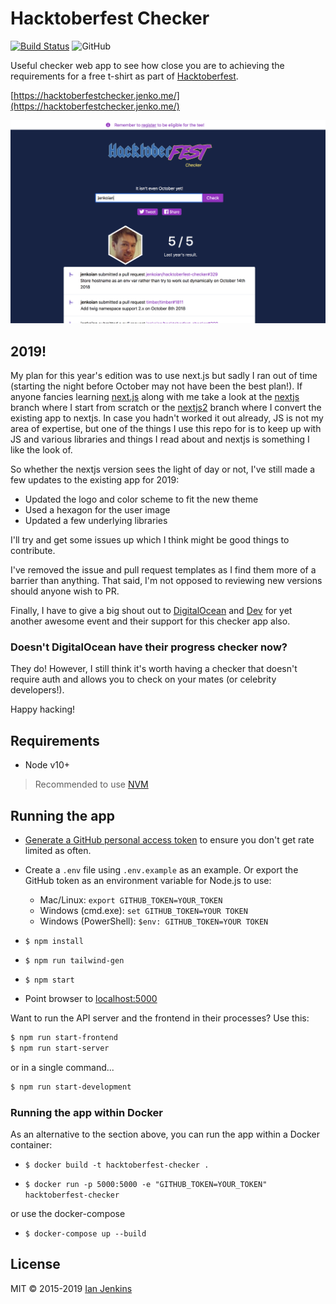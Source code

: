 # Hacktoberfest Checker

[![Build Status](https://travis-ci.org/jenkoian/hacktoberfest-checker.svg?branch=master)](https://travis-ci.org/jenkoian/hacktoberfest-checker)
![GitHub](https://img.shields.io/github/license/mashape/apistatus.svg)

Useful checker web app to see how close you are to achieving the requirements for a free t-shirt as part of [Hacktoberfest](https://hacktoberfest.digitalocean.com/).

[https://hacktoberfestchecker.jenko.me/](https://hacktoberfestchecker.jenko.me/)

![Screenshot](hacktoberfest-checker-2019.png)

## 2019!

My plan for this year's edition was to use next.js but sadly I ran out of time (starting the night before October may not have been the best plan!). 
If anyone fancies learning [next.js](https://nextjs.org) along with me take a look at the [nextjs](https://github.com/jenkoian/hacktoberfest-checker/tree/nextjs) branch where I start from scratch or the [nextjs2](https://github.com/jenkoian/hacktoberfest-checker/tree/nextjs2) branch where I convert the existing app to nextjs.
In case you hadn't worked it out already, JS is not my area of expertise, but one of the things I use this repo for is to keep up with JS and various libraries and things I read about and nextjs is something I like the look of.

So whether the nextjs version sees the light of day or not, I've still made a few updates to the existing app for 2019:

* Updated the logo and color scheme to fit the new theme
* Used a hexagon for the user image
* Updated a few underlying libraries

I'll try and get some issues up which I think might be good things to contribute. 

I've removed the issue and pull request templates as I find them more of a barrier than anything. That said, I'm not opposed to reviewing new versions should anyone wish to PR.

Finally, I have to give a big shout out to [DigitalOcean](https://www.digitalocean.com/) and [Dev](https://dev.to/) for yet another awesome event and their support for this checker app also.

### Doesn't DigitalOcean have their progress checker now?

They do! However, I still think it's worth having a checker that doesn't require auth and allows you to check on your mates (or celebrity developers!).

Happy hacking!

## Requirements

* Node v10+
> Recommended to use [NVM](https://github.com/creationix/nvm)

## Running the app

* [Generate a GitHub personal access token](https://github.com/settings/tokens/new?scopes=&description=Hacktoberfest%20Checker) to ensure you don't get rate limited as often.

* Create a `.env` file using `.env.example` as an example. Or export the GitHub token as an environment variable for Node.js to use:
   * Mac/Linux: `export GITHUB_TOKEN=YOUR_TOKEN`
   * Windows (cmd.exe): `set GITHUB_TOKEN=YOUR TOKEN`
   * Windows (PowerShell): `$env: GITHUB_TOKEN=YOUR TOKEN`

* `$ npm install`

* `$ npm run tailwind-gen`

* `$ npm start`

* Point browser to [localhost:5000](http://localhost:5000)

Want to run the API server and the frontend in their processes? Use this:
```bash
$ npm run start-frontend
$ npm run start-server
```

or in a single command...

```bash
$ npm run start-development
```

### Running the app within Docker

As an alternative to the section above, you can run the app within a Docker container:

* `$ docker build -t hacktoberfest-checker .`

* `$ docker run -p 5000:5000 -e "GITHUB_TOKEN=YOUR_TOKEN" hacktoberfest-checker`

or use the docker-compose

* `$ docker-compose up --build`

## License

MIT © 2015-2019 [Ian Jenkins](https://github.com/jenkoian)

